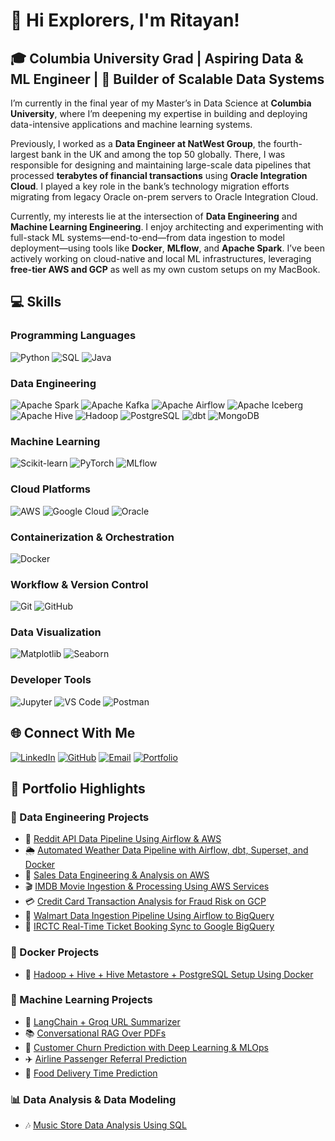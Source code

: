 # 👋 Hi Explorers, I'm Ritayan!

## 🎓 Columbia University Grad | Aspiring Data & ML Engineer | 🚀 Builder of Scalable Data Systems

I’m currently in the final year of my Master’s in Data Science at **Columbia University**, where I’m deepening my expertise in building and deploying data-intensive applications and machine learning systems.

Previously, I worked as a **Data Engineer at NatWest Group**, the fourth-largest bank in the UK and among the top 50 globally. There, I was responsible for designing and maintaining large-scale data pipelines that processed **terabytes of financial transactions** using **Oracle Integration Cloud**. I played a key role in the bank’s technology migration efforts migrating from legacy Oracle on-prem servers to Oracle Integration Cloud.

Currently, my interests lie at the intersection of **Data Engineering** and **Machine Learning Engineering**. I enjoy architecting and experimenting with full-stack ML systems—end-to-end—from data ingestion to model deployment—using tools like **Docker**, **MLflow**, and **Apache Spark**. I’ve been actively working on cloud-native and local ML infrastructures, leveraging **free-tier AWS and GCP** as well as my own custom setups on my MacBook.



## 💻 Skills

### Programming Languages
![Python](https://img.shields.io/badge/-Python-3776AB?style=flat&logo=python&logoColor=white)
![SQL](https://img.shields.io/badge/-SQL-4479A1?style=flat&logo=postgresql&logoColor=white)
![Java](https://img.shields.io/badge/-Java-ED8B00?style=flat&logo=openjdk&logoColor=white)

### Data Engineering
![Apache Spark](https://img.shields.io/badge/-Apache%20Spark-E25A1C?style=flat&logo=apachespark&logoColor=white)
![Apache Kafka](https://img.shields.io/badge/-Apache%20Kafka-231F20?style=flat&logo=apachekafka&logoColor=white)
![Apache Airflow](https://img.shields.io/badge/-Apache%20Airflow-017CEE?style=flat&logo=apacheairflow&logoColor=white)
![Apache Iceberg](https://img.shields.io/badge/-Apache%20Iceberg-1C4E80?style=flat&logo=apache&logoColor=white)
![Apache Hive](https://img.shields.io/badge/-Apache%20Hive-FDEE21?style=flat&logo=apache&logoColor=black)
![Hadoop](https://img.shields.io/badge/-Hadoop-66CCFF?style=flat&logo=apachehadoop&logoColor=black)
![PostgreSQL](https://img.shields.io/badge/-PostgreSQL-316192?style=flat&logo=postgresql&logoColor=white)
![dbt](https://img.shields.io/badge/-dbt-FF694B?style=flat&logo=dbt&logoColor=white)
![MongoDB](https://img.shields.io/badge/-MongoDB-47A248?style=flat&logo=mongodb&logoColor=white)

### Machine Learning
![Scikit-learn](https://img.shields.io/badge/-Scikit--learn-F7931E?style=flat&logo=scikitlearn&logoColor=white)
![PyTorch](https://img.shields.io/badge/-PyTorch-EE4C2C?style=flat&logo=pytorch&logoColor=white)
![MLflow](https://img.shields.io/badge/-MLflow-0194E2?style=flat&logo=mlflow&logoColor=white)

### Cloud Platforms
![AWS](https://img.shields.io/badge/-Amazon%20AWS-232F3E?style=flat&logo=amazonaws&logoColor=white)
![Google Cloud](https://img.shields.io/badge/-Google%20Cloud-4285F4?style=flat&logo=googlecloud&logoColor=white)
![Oracle](https://img.shields.io/badge/-Oracle-F80000?style=flat&logo=oracle&logoColor=white)

### Containerization & Orchestration
![Docker](https://img.shields.io/badge/-Docker-2496ED?style=flat&logo=docker&logoColor=white)

### Workflow & Version Control
![Git](https://img.shields.io/badge/-Git-F05032?style=flat&logo=git&logoColor=white)
![GitHub](https://img.shields.io/badge/-GitHub-181717?style=flat&logo=github&logoColor=white)

### Data Visualization
![Matplotlib](https://img.shields.io/badge/-Matplotlib-11557c?style=flat&logo=python&logoColor=white)
![Seaborn](https://img.shields.io/badge/-Seaborn-3776AB?style=flat&logo=python&logoColor=white)

### Developer Tools
![Jupyter](https://img.shields.io/badge/-Jupyter-F37626?style=flat&logo=jupyter&logoColor=white)
![VS Code](https://img.shields.io/badge/-VS%20Code-007ACC?style=flat&logo=visualstudiocode&logoColor=white)
![Postman](https://img.shields.io/badge/-Postman-FF6C37?style=flat&logo=postman&logoColor=white)



## 🌐 Connect With Me

[![LinkedIn](https://img.shields.io/badge/-LinkedIn-0077B5?style=flat&logo=linkedin&logoColor=white)](https://www.linkedin.com/in/ritayanpatra/)
[![GitHub](https://img.shields.io/badge/-GitHub-181717?style=flat&logo=github&logoColor=white)](https://github.com/RITS98)
[![Email](https://img.shields.io/badge/-Email-D14836?style=flat&logo=gmail&logoColor=white)](mailto:rp3247@columbia.edu)
[![Portfolio](https://img.shields.io/badge/-Portfolio-000000?style=flat&logo=vercel&logoColor=white)](https://rits98.github.io/)




## 📂 Portfolio Highlights

### 🔧 Data Engineering Projects

* 🚀 [Reddit API Data Pipeline Using Airflow & AWS](https://github.com/RITS98/Reddit-API-Data-Processing-Using-Airflow-And-AWS)
* 🌦️ [Automated Weather Data Pipeline with Airflow, dbt, Superset, and Docker](https://github.com/RITS98/Automated-Weather-Data-Pipeline-Using-Airflow-dbt-Superset-and-Docker)
* 🛒 [Sales Data Engineering & Analysis on AWS](https://github.com/RITS98/Sales-Data-Engneering-and-Analysis-using-AWS-Services)
* 🎬 [IMDB Movie Ingestion & Processing Using AWS Services](https://github.com/RITS98/IMDB-Movie-Ingest-and-Process-Using-AWS-Services)
* 💳 [Credit Card Transaction Analysis for Fraud Risk on GCP](https://github.com/RITS98/Credit-Card-Transactional-Data-Analysis-For-Fraud-Risk-On-GCP)
* 🏬 [Walmart Data Ingestion Pipeline Using Airflow to BigQuery](https://github.com/RITS98/Walmart-Data-Ingestion-Using-Airflow-to-BigQuery)
* 🚆 [IRCTC Real-Time Ticket Booking Sync to Google BigQuery](https://github.com/RITS98/IRCTC-Realtime-ticket-booking-data-sync-to-Google-BigQuery)

### 🐳 Docker Projects

* 🧱 [Hadoop + Hive + Hive Metastore + PostgreSQL Setup Using Docker](https://github.com/RITS98/Hadoop-Hive-and-Hive-Metastore-Postgres-Setup-Using-Docker)

### 🤖 Machine Learning Projects

* 📄 [LangChain + Groq URL Summarizer](https://github.com/RITS98/LangChain-Groq-URL-Summarizer)
* 📚 [Conversational RAG Over PDFs](https://github.com/RITS98/Conversational-RAG-over-PDFs)
* 🔁 [Customer Churn Prediction with Deep Learning & MLOps](https://github.com/RITS98/Customer-Churn-Prediction-Using-Deep-Learning-and-MLOps)
* ✈️ [Airline Passenger Referral Prediction](https://github.com/RITS98/Airline-Passenger-Referral-Prediction)
* 🍔 [Food Delivery Time Prediction](https://github.com/RITS98/Food-Delivery-Prediction)

### 📊 Data Analysis & Data Modeling

* 🎶 [Music Store Data Analysis Using SQL](https://github.com/RITS98/Music-Store-Data-Analysis-Using-SQL)